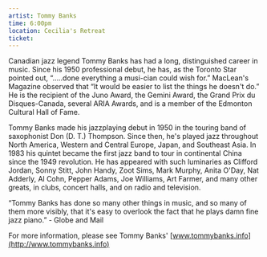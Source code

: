 ```yaml
---
artist: Tommy Banks
time: 6:00pm
location: Cecilia's Retreat
ticket: 
---
```


Canadian jazz legend Tommy Banks has had a long, distinguished career in music. Since his 1950 professional debut, he has, as the Toronto Star pointed out, “…..done everything a musi-cian could wish for.” MacLean's Magazine observed that “It would be easier to list the things he doesn't do.”  He is the recipient of the Juno Award, the Gemini Award, the Grand Prix du Disques-Canada, several ARIA Awards, and is a member of the Edmonton Cultural Hall of Fame.
 
Tommy Banks made his jazzplaying debut in 1950 in the touring band of saxophonist Don (D. T.) Thompson. Since then, he's played jazz throughout North America, Western and Central Europe, Japan, and Southeast Asia. In 1983 his quintet became the first jazz band to tour in continental China since the 1949 revolution. He has appeared with such luminaries as Clifford Jordan, Sonny Stitt, John Handy, Zoot Sims, Mark Murphy, Anita O'Day, Nat Adderly, Al Cohn, Pepper Adams, Joe Williams, Art Farmer, and many other greats, in clubs, concert halls, and on radio and television. 

“Tommy Banks has done so many other things in music, and so many of them more visibly, that it's easy to overlook the fact that he plays damn fine jazz piano.” - Globe and Mail

For more information, please see Tommy Banks' [www.tommybanks.info](http://www.tommybanks.info)
